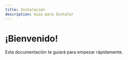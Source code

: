 ```yaml
---
title: Instalacion
description: Guía para Instalar
---
```


# ¡Bienvenido!

Esta documentación te guiará para empezar rápidamente.
